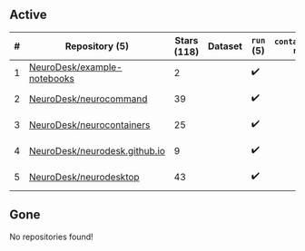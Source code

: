 ## Active
| # | Repository (5) | Stars (118) | Dataset | `run` (5) | `containers-run` | Last Modified |
| --- | --- | --- | --- | --- | --- | --- |
| 1 | [NeuroDesk/example-notebooks](https://github.com/NeuroDesk/example-notebooks) | 2 |  | :heavy_check_mark: |  | 2025-02-07 01:29:49+00:00 |
| 2 | [NeuroDesk/neurocommand](https://github.com/NeuroDesk/neurocommand) | 39 |  | :heavy_check_mark: |  | 2025-02-27 06:25:43+00:00 |
| 3 | [NeuroDesk/neurocontainers](https://github.com/NeuroDesk/neurocontainers) | 25 |  | :heavy_check_mark: |  | 2025-02-20 02:06:22+00:00 |
| 4 | [NeuroDesk/neurodesk.github.io](https://github.com/NeuroDesk/neurodesk.github.io) | 9 |  | :heavy_check_mark: |  | 2025-02-27 06:28:19+00:00 |
| 5 | [NeuroDesk/neurodesktop](https://github.com/NeuroDesk/neurodesktop) | 43 |  | :heavy_check_mark: |  | 2025-02-28 04:26:06+00:00 |

## Gone
No repositories found!

